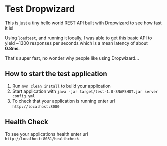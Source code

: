 # Test Dropwizard

This is just a tiny hello world REST API built with Dropwizard to see how fast it is!

Using `loadtest`, and running it locally, I was able to get this basic API to yield ~1300 responses per seconds which is
a mean latency of about **0.8ms**.

That's super fast, no wonder why people like using Dropwizard...

How to start the test application
---

1. Run `mvn clean install` to build your application
1. Start application with `java -jar target/test-1.0-SNAPSHOT.jar server config.yml`
1. To check that your application is running enter url `http://localhost:8080`

Health Check
---

To see your applications health enter url `http://localhost:8081/healthcheck`
